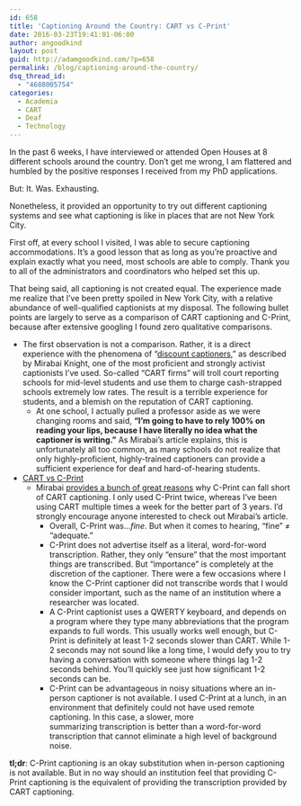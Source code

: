 ```yaml
---
id: 658
title: 'Captioning Around the Country: CART vs C-Print'
date: 2016-03-23T19:41:01-06:00
author: angoodkind
layout: post
guid: http://adamgoodkind.com/?p=658
permalink: /blog/captioning-around-the-country/
dsq_thread_id:
  - "4688005754"
categories:
  - Academia
  - CART
  - Deaf
  - Technology
---
```

In the past 6 weeks, I have interviewed or attended Open Houses at 8 different schools around the country. Don&#8217;t get me wrong, I am flattered and humbled by the positive responses I received from my PhD applications.

But: It. Was. Exhausting.

Nonetheless, it provided an opportunity to try out different captioning systems and see what captioning is like in places that are not New York City.

First off, at every school I visited, I was able to secure captioning accommodations. It&#8217;s a good lesson that as long as you&#8217;re proactive and explain exactly what you need, most schools are able to comply. Thank you to all of the administrators and coordinators who helped set this up.

That being said, all captioning is not created equal. The experience made me realize that I&#8217;ve been pretty spoiled in New York City, with a relative abundance of well-qualified captionists at my disposal. The following bullet points are largely to serve as a comparison of CART captioning and C-Print, because after extensive googling I found zero qualitative comparisons.

  * The first observation is not a comparison. Rather, it is a direct experience with the phenomena of &#8220;[discount captioners](http://stenoknight.com/StudentCART.html),&#8221; as described by Mirabai Knight, one of the most proficient and strongly activist captionists I&#8217;ve used. So-called &#8220;CART firms&#8221; will troll court reporting schools for mid-level students and use them to charge cash-strapped schools extremely low rates. The result is a terrible experience for students, and a blemish on the reputation of CART captioning. 
      * At one school, I actually pulled a professor aside as we were changing rooms and said, **&#8220;I&#8217;m going to have to rely 100% on reading your lips, because I have literally no idea what the captioner is writing.&#8221;** As Mirabai&#8217;s article explains, this is unfortunately all too common, as many schools do not realize that only highly-proficient, highly-trained captioners can provide a sufficient experience for deaf and hard-of-hearing students.
  * <span style="text-decoration: underline;">CART vs C-Print</span> 
      * Mirabai [provides a bunch of great reasons](http://blog.stenoknight.com/2013/05/thresholds-and-tolerance.html) why C-Print can fall short of CART captioning. I only used C-Print twice, whereas I&#8217;ve been using CART multiple times a week for the better part of 3 years. I&#8217;d strongly encourage anyone interested to check out Mirabai&#8217;s article. 
          * Overall, C-Print was&#8230;_fine_. But when it comes to hearing, &#8220;fine&#8221; ≠ &#8220;adequate.&#8221;
          * C-Print does not advertise itself as a literal, word-for-word transcription. Rather, they only &#8220;ensure&#8221; that the most important things are transcribed. But &#8220;importance&#8221; is completely at the discretion of the captioner. There were a few occasions where I know the C-Print captioner did not transcribe words that I would consider important, such as the name of an institution where a researcher was located.
          * A C-Print captionist uses a QWERTY keyboard, and depends on a program where they type many abbreviations that the program expands to full words. This usually works well enough, but C-Print is definitely at least 1-2 seconds slower than CART. While 1-2 seconds may not sound like a long time, I would defy you to try having a conversation with someone where things lag 1-2 seconds behind. You&#8217;ll quickly see just how significant 1-2 seconds can be.
          * C-Print can be advantageous in noisy situations where an in-person captioner is not available. I used C-Print at a lunch, in an environment that definitely could not have used remote captioning. In this case, a slower, more summarizing transcription is better than a word-for-word transcription that cannot eliminate a high level of background noise.

**tl;dr**: C-Print captioning is an okay substitution when in-person captioning is not available. But in no way should an institution feel that providing C-Print captioning is the equivalent of providing the transcription provided by CART captioning.